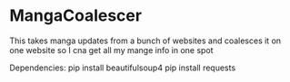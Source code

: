 # MangaCoalescer
This takes manga updates from a bunch of websites and coalesces it on one website so I cna get all my mange info in one spot

Dependencies:
pip install beautifulsoup4
pip install requests
